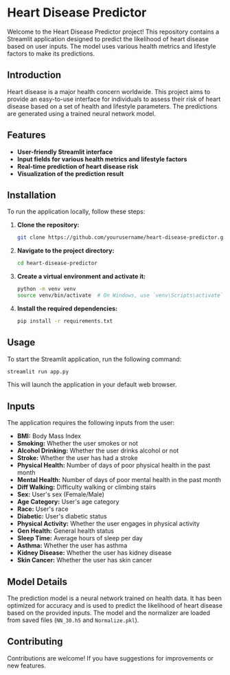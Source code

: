 # Heart Disease Predictor

Welcome to the Heart Disease Predictor project! This repository contains a Streamlit application designed to predict the likelihood of heart disease based on user inputs. The model uses various health metrics and lifestyle factors to make its predictions.

## Introduction

Heart disease is a major health concern worldwide. This project aims to provide an easy-to-use interface for individuals to assess their risk of heart disease based on a set of health and lifestyle parameters. The predictions are generated using a trained neural network model.

## Features

- **User-friendly Streamlit interface**
- **Input fields for various health metrics and lifestyle factors**
- **Real-time prediction of heart disease risk**
- **Visualization of the prediction result**

## Installation

To run the application locally, follow these steps:

1. **Clone the repository:**
    ```sh
    git clone https://github.com/yourusername/heart-disease-predictor.git
    ```

2. **Navigate to the project directory:**
    ```sh
    cd heart-disease-predictor
    ```

3. **Create a virtual environment and activate it:**
    ```sh
    python -m venv venv
    source venv/bin/activate  # On Windows, use `venv\Scripts\activate`
    ```

4. **Install the required dependencies:**
    ```sh
    pip install -r requirements.txt
    ```

## Usage

To start the Streamlit application, run the following command:

```sh
streamlit run app.py
```

This will launch the application in your default web browser.

## Inputs

The application requires the following inputs from the user:

- **BMI:** Body Mass Index
- **Smoking:** Whether the user smokes or not
- **Alcohol Drinking:** Whether the user drinks alcohol or not
- **Stroke:** Whether the user has had a stroke
- **Physical Health:** Number of days of poor physical health in the past month
- **Mental Health:** Number of days of poor mental health in the past month
- **Diff Walking:** Difficulty walking or climbing stairs
- **Sex:** User's sex (Female/Male)
- **Age Category:** User's age category
- **Race:** User's race
- **Diabetic:** User's diabetic status
- **Physical Activity:** Whether the user engages in physical activity
- **Gen Health:** General health status
- **Sleep Time:** Average hours of sleep per day
- **Asthma:** Whether the user has asthma
- **Kidney Disease:** Whether the user has kidney disease
- **Skin Cancer:** Whether the user has skin cancer

## Model Details

The prediction model is a neural network trained on health data. It has been optimized for accuracy and is used to predict the likelihood of heart disease based on the provided inputs. The model and the normalizer are loaded from saved files (`NN_30.h5` and `Normalize.pkl`).

## Contributing

Contributions are welcome! If you have suggestions for improvements or new features.

